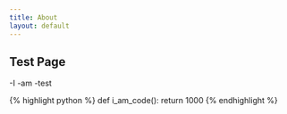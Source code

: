 ```yaml
---
title: About
layout: default
---
```


## Test Page
-I
-am
-test

{% highlight python %}
def i_am_code():
	return 1000
{% endhighlight %}